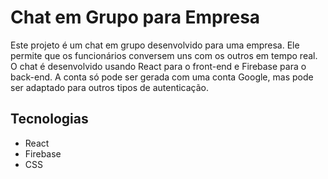 # Chat em Grupo para Empresa

Este projeto é um chat em grupo desenvolvido para uma empresa. Ele permite que os funcionários conversem uns com os outros em tempo real. O chat é desenvolvido usando React para o front-end e Firebase para o back-end. A conta só pode ser gerada com uma conta Google, mas pode ser adaptado para outros tipos de autenticação. 
## Tecnologias

- React
- Firebase
- CSS
